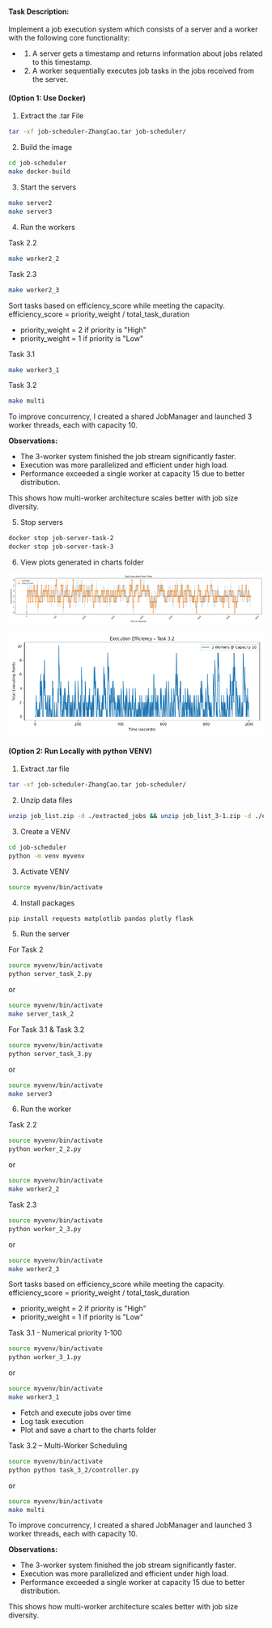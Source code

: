 #### Task Description:

Implement a job execution system which consists of a server and a worker with the following core
functionality:

- 1. A server gets a timestamp and returns information about jobs related to this timestamp.
- 2. A worker sequentially executes job tasks in the jobs received from the server.

#### (Option 1: Use Docker)

1. Extract the .tar File

```bash
tar -xf job-scheduler-ZhangCao.tar job-scheduler/
```

2. Build the image

```bash
cd job-scheduler
make docker-build  
```

3. Start the servers

```bash
make server2
make server3
```

4. Run the workers

Task 2.2

```bash
make worker2_2
```


Task 2.3

```bash
make worker2_3
```

Sort tasks based on efficiency_score while meeting the capacity. 
efficiency_score = priority_weight / total_task_duration
- priority_weight = 2 if priority is "High"
- priority_weight = 1 if priority is "Low"

Task 3.1

```bash
make worker3_1
```

Task 3.2

```bash
make multi
```

To improve concurrency, I created a shared JobManager and launched 3 worker threads, each with capacity 10.

**Observations:**
- The 3-worker system finished the job stream significantly faster.
- Execution was more parallelized and efficient under high load.
- Performance exceeded a single worker at capacity 15 due to better distribution.

This shows how multi-worker architecture scales better with job size diversity.

5. Stop servers

```bash
docker stop job-server-task-2
docker stop job-server-task-3
```

6. View plots generated in charts folder

<p align="center">
  <img src="https://github.com/HenryCZhang/coding-tasks/blob/main/job-scheduler/charts/task_2_2.png"  width="full" alt="task_2_2">
</p>
<p align="center">
  <img src="https://github.com/HenryCZhang/coding-tasks/blob/main/job-scheduler/charts/task_3_2.png"  width="full" alt="task_3_2">
</p>

#### (Option 2: Run Locally with python VENV)

1. Extract .tar file

```bash
tar -xf job-scheduler-ZhangCao.tar job-scheduler/
```

2. Unzip data files

```bash
unzip job_list.zip -d ./extracted_jobs && unzip job_list_3-1.zip -d ./extracted_jobs
```

3. Create a VENV

```bash
cd job-scheduler
python -m venv myvenv
```

3. Activate VENV

```bash
source myvenv/bin/activate
```

4. Install packages

```bash
pip install requests matplotlib pandas plotly flask
```

5. Run the server

For Task 2

```bash
source myvenv/bin/activate
python server_task_2.py
```
or
```bash
source myvenv/bin/activate
make server_task_2
```

For Task 3.1 & Task 3.2

```bash
source myvenv/bin/activate
python server_task_3.py
```
or
```bash
source myvenv/bin/activate
make server3
```

6. Run the worker

Task 2.2

```bash
source myvenv/bin/activate
python worker_2_2.py
```
or
```bash
source myvenv/bin/activate
make worker2_2
```

Task 2.3

```bash
source myvenv/bin/activate
python worker_2_3.py
```
or
```bash
source myvenv/bin/activate
make worker2_3
```

Sort tasks based on efficiency_score while meeting the capacity. 
efficiency_score = priority_weight / total_task_duration
- priority_weight = 2 if priority is "High"
- priority_weight = 1 if priority is "Low"

Task 3.1 - Numerical priority 1-100

```bash
source myvenv/bin/activate
python worker_3_1.py
```
or
```bash
source myvenv/bin/activate
make worker3_1
```

- Fetch and execute jobs over time
- Log task execution
- Plot and save a chart to the charts folder

Task 3.2 – Multi-Worker Scheduling

```bash
source myvenv/bin/activate
python python task_3_2/controller.py
```
or
```bash
source myvenv/bin/activate
make multi
```

To improve concurrency, I created a shared JobManager and launched 3 worker threads, each with capacity 10.

**Observations:**
- The 3-worker system finished the job stream significantly faster.
- Execution was more parallelized and efficient under high load.
- Performance exceeded a single worker at capacity 15 due to better distribution.

This shows how multi-worker architecture scales better with job size diversity.





